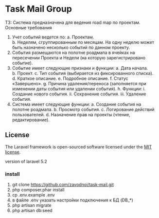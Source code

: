 # Task Mail Group

ТЗ:
Система предназначена для ведения road map по проектам.
Основные требования
1.	Учет событий ведется по:
    a.	Проектам.   
    b.	Неделям, сгруппированным по месяцам.  На одну неделю может быть назначено несколько событий по данном проекту.
2.	События размещаются на полотне роадмапа в ячейках на пересечении Проекта и Недели (на которую зарегистрировано событие).
3.	Событие имеет следующие признаки и функции:
    a.	Дата начала.    
    b.	Проект.
    c.	Тип события (выбирается из фиксированного списка).
    d.	Краткое описание.
    e.	Подробное описание.
    f.	Статус «Завершено».
    g.	Причина удаления/переноса (заполняется при изменении даты события или удалении события).
    h.	Функции:
        i.	Создание нового события.
        ii.	Сохранение события.
        iii.	Удаление события.
4.	Система имеет следующие функции:
    a.	Создание события на полотне роадмапа.
    b.	Просмотр события.
    c.	Логирование действий пользователей.
    d.	Назначение прав на проекты (чтение, редактирование).
    
## License
The Laravel framework is open-sourced software licensed under the [MIT license](http://opensource.org/licenses/MIT).

version of laravel 5.2
### install
1. git clone https://github.com/zavodnoi/task-mail.git
2. php composer.phar install
3. cp .env.example .env
4. в файле .env указать настройки подключения к БД (DB_*)
5. php artisan migrate
6. php artisan db:seed

